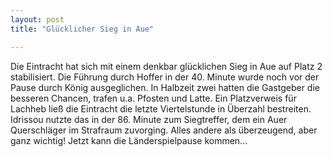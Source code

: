 ```yaml
---
layout: post
title: "Glücklicher Sieg in Aue"

---
```


Die Eintracht hat sich mit einem denkbar glücklichen Sieg in Aue auf Platz 2 stabilisiert. Die Führung durch Hoffer in der 40. Minute wurde noch vor der Pause durch König ausgeglichen. In Halbzeit zwei hatten die Gastgeber die besseren Chancen, trafen u.a. Pfosten und Latte. Ein Platzverweis für Lachheb ließ die Eintracht die letzte Viertelstunde in Überzahl bestreiten. Idrissou nutzte das in der 86. Minute zum Siegtreffer, dem ein Auer Querschläger im Strafraum zuvorging. Alles andere als überzeugend, aber ganz wichtig! Jetzt kann die Länderspielpause kommen...


